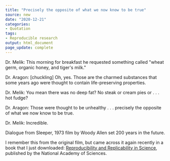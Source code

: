 ```yaml
---
title: "Precisely the opposite of what we now know to be true"
source: new
date: "2020-12-21"
categories:
- Quotation
tags:
- Reproducible research
output: html_document
page_update: complete
---
```


Dr. Melik: This morning for breakfast he requested something called "wheat germ, organic honey, and tiger's milk."

Dr. Aragon: [chuckling] Oh, yes. Those are the charmed substances that some years ago were thought to contain life-preserving properties.

Dr. Melik: You mean there was no deep fat? No steak or cream pies or . . . hot fudge?

Dr. Aragon: Those were thought to be unhealthy . . . precisely the opposite of what we now know to be true.

Dr. Melik: Incredible. 

Dialogue from Sleeper, 1973 film by Woody Allen set 200 years in the future.

<!--more-->

I remember this from the original film, but came across it again recently in a book that I just downloaded: [Reproducibility and Replicability in Science](https://doi.org/10.17226/25303), published by the National Academy of Sciences.
